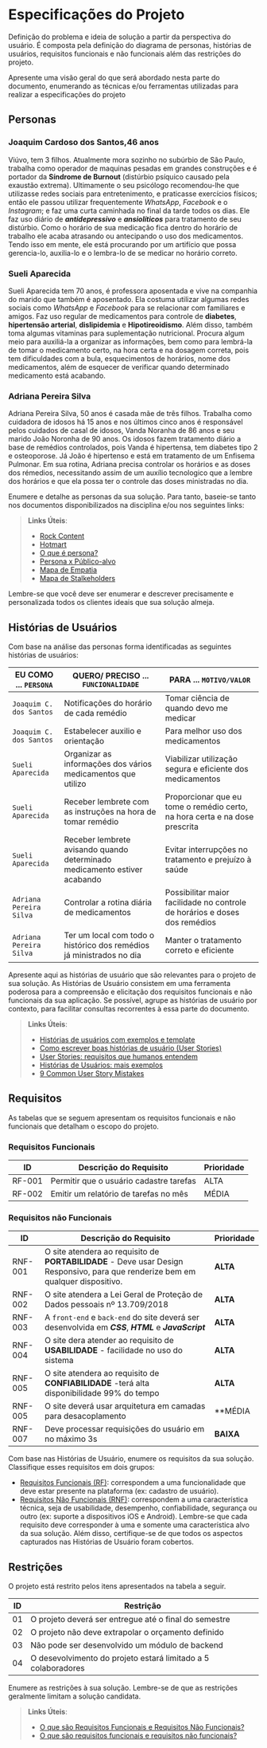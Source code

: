 # Especificações do Projeto

Definição do problema e ideia de solução a partir da perspectiva do usuário. É composta pela definição do  diagrama de personas, histórias de usuários, requisitos funcionais e não funcionais além das restrições do projeto.

Apresente uma visão geral do que será abordado nesta parte do documento, enumerando as técnicas e/ou ferramentas utilizadas para realizar a especificações do projeto

## Personas

### Joaquim Cardoso dos Santos,46 anos

Viúvo, tem 3 filhos. Atualmente mora sozinho no subúrbio de São Paulo, trabalha como operador de maquinas pesadas em grandes construções e é portador da **Síndrome de Burnout** (distúrbio psíquico causado pela exaustão extrema). Ultimamente o seu psicólogo recomendou-lhe que utilizasse redes sociais para entretenimento, e praticasse exercícios físicos; então ele passou utilizar frequentemente _WhatsApp_, _Facebook_ e o _Instagram_; e faz uma curta caminhada no final da tarde todos os dias. Ele faz uso diário de ***antidepressivo*** e ***ansiolíticos*** para tratamento de seu distúrbio. Como o horário de sua medicação fica dentro do horário de trabalho ele acaba atrasando ou antecipando o uso dos medicamentos. Tendo isso em mente, ele está procurando por um artifício que possa gerencia-lo, auxilia-lo e o lembra-lo de se medicar no horário correto. 

### Sueli Aparecida

Sueli Aparecida tem 70 anos, é professora aposentada e vive na companhia do marido que também é aposentado. Ela costuma utilizar algumas redes sociais como _WhatsApp_ e _Facebook_ para se relacionar com familiares e amigos. Faz uso regular de medicamentos para controle de **diabetes**, **hipertensão arterial**, **dislipidemia** e **Hipotireoidismo**. Além disso, também toma algumas vitaminas para suplementação nutricional. Procura algum meio para auxiliá-la a organizar as informações, bem como para lembrá-la de tomar o medicamento certo, na hora certa e na dosagem correta, pois tem dificuldades com a bula, esquecimentos de horários, nome dos medicamentos, além de esquecer de verificar quando determinado medicamento está acabando.

### Adriana Pereira Silva

Adriana Pereira Silva, 50 anos é casada mãe de três filhos. Trabalha como cuidadora de idosos há 15 anos e nos últimos cinco anos é responsável pelos cuidados de casal de idosos, Vanda Noranha de 86 anos e seu marido João Noronha de 90 anos. Os idosos fazem tratamento diário a base de remédios controlados, pois Vanda é hipertensa, tem diabetes tipo 2 e osteoporose. Já João é hipertenso e está em tratamento de um Enfisema Pulmonar. 
Em sua rotina, Adriana precisa controlar os horários e as doses dos rémedios, necessitando assim de um auxílio tecnologico que a lembre dos horários e que ela possa ter o controle das doses ministradas no dia. 

Enumere e detalhe as personas da sua solução. Para tanto, baseie-se tanto nos documentos disponibilizados na disciplina e/ou nos seguintes links:

> **Links Úteis**:
> - [Rock Content](https://rockcontent.com/blog/personas/)
> - [Hotmart](https://blog.hotmart.com/pt-br/como-criar-persona-negocio/)
> - [O que é persona?](https://resultadosdigitais.com.br/blog/persona-o-que-e/)
> - [Persona x Público-alvo](https://flammo.com.br/blog/persona-e-publico-alvo-qual-a-diferenca/)
> - [Mapa de Empatia](https://resultadosdigitais.com.br/blog/mapa-da-empatia/)
> - [Mapa de Stalkeholders](https://www.racecomunicacao.com.br/blog/como-fazer-o-mapeamento-de-stakeholders/)
>
Lembre-se que você deve ser enumerar e descrever precisamente e personalizada todos os clientes ideais que sua solução almeja.

## Histórias de Usuários

Com base na análise das personas forma identificadas as seguintes histórias de usuários:

|EU COMO ...  `PERSONA`| QUERO/ PRECISO ... `FUNCIONALIDADE`| PARA ... `MOTIVO/VALOR`| 
|-----------------|-------------------------------------------------------------|----------------------------------------------------------|
|`Joaquim C. dos Santos`| Notificações do horário de cada remédio| Tomar ciência de quando devo me medicar| 
|`Joaquim C. dos Santos`| Estabelecer auxilio e orientação| Para melhor uso dos medicamentos| 
| `Sueli Aparecida` | Organizar as informações dos vários medicamentos que utilizo | Viabilizar utilização segura e eficiente dos medicamentos |
|`Sueli Aparecida`| Receber lembrete com as instruções na hora de tomar remédio| Proporcionar que eu tome o remédio certo, na hora certa e na dose prescrita|
|`Sueli Aparecida`| Receber lembrete avisando quando determinado medicamento estiver acabando| Evitar interrupções no tratamento e prejuízo à saúde|
|`Adriana Pereira Silva`| Controlar a rotina diária de medicamentos| Possibilitar maior facilidade no controle de horários e doses dos remédios|
|`Adriana Pereira Silva`| Ter um local com todo o histórico dos remédios já ministrados no dia| Manter o tratamento correto e eficiente|

Apresente aqui as histórias de usuário que são relevantes para o projeto de sua solução. As Histórias de Usuário consistem em uma ferramenta poderosa para a compreensão e elicitação dos requisitos funcionais e não funcionais da sua aplicação. Se possível, agrupe as histórias de usuário por contexto, para facilitar consultas recorrentes à essa parte do documento.

> **Links Úteis**:
> - [Histórias de usuários com exemplos e template](https://www.atlassian.com/br/agile/project-management/user-stories)
> - [Como escrever boas histórias de usuário (User Stories)](https://medium.com/vertice/como-escrever-boas-users-stories-hist%C3%B3rias-de-usu%C3%A1rios-b29c75043fac)
> - [User Stories: requisitos que humanos entendem](https://www.luiztools.com.br/post/user-stories-descricao-de-requisitos-que-humanos-entendem/)
> - [Histórias de Usuários: mais exemplos](https://www.reqview.com/doc/user-stories-example.html)
> - [9 Common User Story Mistakes](https://airfocus.com/blog/user-story-mistakes/)

## Requisitos

As tabelas que se seguem apresentam os requisitos funcionais e não funcionais que detalham o escopo do projeto.

### Requisitos Funcionais

|ID    | Descrição do Requisito  | Prioridade |
|------|-----------------------------------------|----|
|RF-001| Permitir que o usuário cadastre tarefas | ALTA | 
|RF-002| Emitir um relatório de tarefas no mês   | MÉDIA |
   

### Requisitos não Funcionais

|ID     | Descrição do Requisito  |Prioridade |
|-------|-------------------------|----|
|RNF-001|O site atendera ao requisito de **PORTABILIDADE** - Deve usar Design Responsivo, para que renderize bem em qualquer dispositivo. |**ALTA**| 
|RNF-002|O site atendera a Lei Geral de Proteção de Dados pessoais nº 13.709/2018|**ALTA**| 
|RNF-003|A `front-end` e `back-end` do site deverá ser desenvolvida em ***CSS***, ***HTML*** e ***JavaScript***|**ALTA**| 
|RNF-004|O site dera atender ao requisito de **USABILIDADE** - facilidade no uso do sistema|**ALTA**| 
|RNF-005|O site atendera ao requisito de **CONFIABILIDADE** -terá alta disponibilidade 99% do tempo|**ALTA**| 
|RNF-005|O site deverá usar arquitetura em camadas para desacoplamento|**MÉDIA| 
|RNF-007| Deve processar requisições do usuário em no máximo 3s|**BAIXA**| 

Com base nas Histórias de Usuário, enumere os requisitos da sua solução. Classifique esses requisitos em dois grupos:

- [Requisitos Funcionais
 (RF)](https://pt.wikipedia.org/wiki/Requisito_funcional):
 correspondem a uma funcionalidade que deve estar presente na
  plataforma (ex: cadastro de usuário).
- [Requisitos Não Funcionais
  (RNF)](https://pt.wikipedia.org/wiki/Requisito_n%C3%A3o_funcional):
  correspondem a uma característica técnica, seja de usabilidade,
  desempenho, confiabilidade, segurança ou outro (ex: suporte a
  dispositivos iOS e Android).
Lembre-se que cada requisito deve corresponder à uma e somente uma
característica alvo da sua solução. Além disso, certifique-se de que
todos os aspectos capturados nas Histórias de Usuário foram cobertos.

## Restrições

O projeto está restrito pelos itens apresentados na tabela a seguir.

|ID| Restrição                                             |
|--|-------------------------------------------------------|
|01| O projeto deverá ser entregue até o final do semestre |
|02| O projeto não deve extrapolar o orçamento definido    |
|03| Não pode ser desenvolvido um módulo de backend        |
|04| O desevolvimento do projeto estará limitado a 5 colaboradores |

Enumere as restrições à sua solução. Lembre-se de que as restrições geralmente limitam a solução candidata.

> **Links Úteis**:
> - [O que são Requisitos Funcionais e Requisitos Não Funcionais?](https://codificar.com.br/requisitos-funcionais-nao-funcionais/)
> - [O que são requisitos funcionais e requisitos não funcionais?](https://analisederequisitos.com.br/requisitos-funcionais-e-requisitos-nao-funcionais-o-que-sao/)
